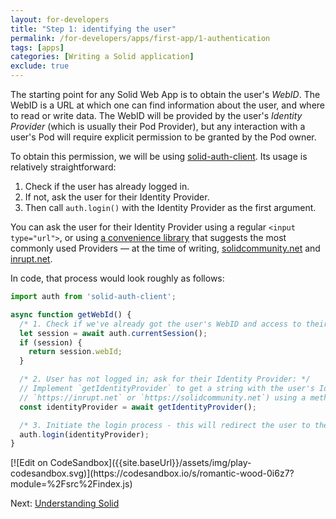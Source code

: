 ```yaml
---
layout: for-developers
title: "Step 1: identifying the user"
permalink: /for-developers/apps/first-app/1-authentication
tags: [apps]
categories: [Writing a Solid application]
exclude: true
---
```


The starting point for any Solid Web App is to obtain the user's _WebID_. The WebID is a URL at
which one can find information about the user, and where to read or write data. The WebID will be provided by the user's _Identity Provider_ (which is usually their Pod Provider), but any interaction with a user's Pod will require explicit permission to be granted by the Pod owner.

To obtain this permission, we will be using [solid-auth-client](https://www.npmjs.com/package/solid-auth-client). Its usage is relatively straightforward:

1. Check if the user has already logged in.
2. If not, ask the user for their Identity Provider.
3. Then call `auth.login()` with the Identity Provider as the first argument.

You can ask the user for their Identity Provider using a regular `<input type="url">`, or using [a convenience library](https://www.npmjs.com/package/@solid/react/) that suggests the most commonly used Providers — at the time of writing, [solidcommunity.net](https://solidcommunity.net/) and [inrupt.net](https://inrupt.net/).

In code, that process would look roughly as follows:

```typescript
import auth from 'solid-auth-client';

async function getWebId() {
  /* 1. Check if we've already got the user's WebID and access to their Pod: */
  let session = await auth.currentSession();
  if (session) {
    return session.webId;
  }

  /* 2. User has not logged in; ask for their Identity Provider: */
  // Implement `getIdentityProvider` to get a string with the user's Identity Provider (e.g.
  // `https://inrupt.net` or `https://solidcommunity.net`) using a method of your choice.
  const identityProvider = await getIdentityProvider();

  /* 3. Initiate the login process - this will redirect the user to their Identity Provider: */
  auth.login(identityProvider);
}
```
<span class="codesandbox-button-wrapper">
[![Edit on CodeSandbox]({{site.baseUrl}}/assets/img/play-codesandbox.svg)](https://codesandbox.io/s/romantic-wood-0i6z7?module=%2Fsrc%2Findex.js)
</span>

Next: [Understanding Solid]({{site.baseUrl}}/for-developers/apps/first-app/2-understanding-solid)
